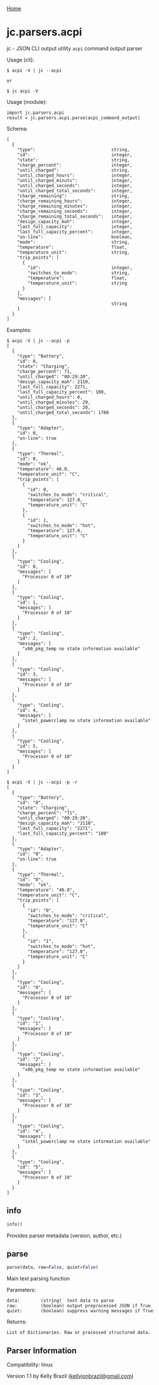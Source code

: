 [Home](https://kellyjonbrazil.github.io/jc/)

# jc.parsers.acpi
jc - JSON CLI output utility `acpi` command output parser

Usage (cli):

    $ acpi -V | jc --acpi

    or

    $ jc acpi -V

Usage (module):

    import jc.parsers.acpi
    result = jc.parsers.acpi.parse(acpi_command_output)

Schema:

    [
      {
        "type":                             string,
        "id":                               integer,
        "state":                            string,
        "charge_percent":                   integer,
        "until_charged":                    string,
        "until_charged_hours":              integer,
        "until_charged_minuts":             integer,
        "until_charged_seconds":            integer,
        "until_charged_total_seconds":      integer,
        "charge_remaining":                 string,
        "charge_remaining_hours":           integer,
        "charge_remaining_minutes":         integer,
        "charge_remaining_seconds":         integer,
        "charge_remaining_total_seconds":   integer,
        "design_capacity_mah":              integer,
        "last_full_capacity":               integer,
        "last_full_capacity_percent":       integer,
        "on-line":                          boolean,
        "mode":                             string,
        "temperature":                      float,
        "temperature_unit":                 string,
        "trip_points": [
          {
            "id":                           integer,
            "switches_to_mode":             string,
            "temperature":                  float,
            "temperature_unit":             string
          }
        ],
        "messages": [
                                            string
        ]
      }
    ]

Examples:

    $ acpi -V | jc --acpi -p
    [
      {
        "type": "Battery",
        "id": 0,
        "state": "Charging",
        "charge_percent": 71,
        "until_charged": "00:29:20",
        "design_capacity_mah": 2110,
        "last_full_capacity": 2271,
        "last_full_capacity_percent": 100,
        "until_charged_hours": 0,
        "until_charged_minutes": 29,
        "until_charged_seconds": 20,
        "until_charged_total_seconds": 1760
      },
      {
        "type": "Adapter",
        "id": 0,
        "on-line": true
      },
      {
        "type": "Thermal",
        "id": 0,
        "mode": "ok",
        "temperature": 46.0,
        "temperature_unit": "C",
        "trip_points": [
          {
            "id": 0,
            "switches_to_mode": "critical",
            "temperature": 127.0,
            "temperature_unit": "C"
          },
          {
            "id": 1,
            "switches_to_mode": "hot",
            "temperature": 127.0,
            "temperature_unit": "C"
          }
        ]
      },
      {
        "type": "Cooling",
        "id": 0,
        "messages": [
          "Processor 0 of 10"
        ]
      },
      {
        "type": "Cooling",
        "id": 1,
        "messages": [
          "Processor 0 of 10"
        ]
      },
      {
        "type": "Cooling",
        "id": 2,
        "messages": [
          "x86_pkg_temp no state information available"
        ]
      },
      {
        "type": "Cooling",
        "id": 3,
        "messages": [
          "Processor 0 of 10"
        ]
      },
      {
        "type": "Cooling",
        "id": 4,
        "messages": [
          "intel_powerclamp no state information available"
        ]
      },
      {
        "type": "Cooling",
        "id": 5,
        "messages": [
          "Processor 0 of 10"
        ]
      }
    ]

    $ acpi -V | jc --acpi -p -r
    [
      {
        "type": "Battery",
        "id": "0",
        "state": "Charging",
        "charge_percent": "71",
        "until_charged": "00:29:20",
        "design_capacity_mah": "2110",
        "last_full_capacity": "2271",
        "last_full_capacity_percent": "100"
      },
      {
        "type": "Adapter",
        "id": "0",
        "on-line": true
      },
      {
        "type": "Thermal",
        "id": "0",
        "mode": "ok",
        "temperature": "46.0",
        "temperature_unit": "C",
        "trip_points": [
          {
            "id": "0",
            "switches_to_mode": "critical",
            "temperature": "127.0",
            "temperature_unit": "C"
          },
          {
            "id": "1",
            "switches_to_mode": "hot",
            "temperature": "127.0",
            "temperature_unit": "C"
          }
        ]
      },
      {
        "type": "Cooling",
        "id": "0",
        "messages": [
          "Processor 0 of 10"
        ]
      },
      {
        "type": "Cooling",
        "id": "1",
        "messages": [
          "Processor 0 of 10"
        ]
      },
      {
        "type": "Cooling",
        "id": "2",
        "messages": [
          "x86_pkg_temp no state information available"
        ]
      },
      {
        "type": "Cooling",
        "id": "3",
        "messages": [
          "Processor 0 of 10"
        ]
      },
      {
        "type": "Cooling",
        "id": "4",
        "messages": [
          "intel_powerclamp no state information available"
        ]
      },
      {
        "type": "Cooling",
        "id": "5",
        "messages": [
          "Processor 0 of 10"
        ]
      }
    ]


## info
```python
info()
```
Provides parser metadata (version, author, etc.)

## parse
```python
parse(data, raw=False, quiet=False)
```

Main text parsing function

Parameters:

    data:        (string)  text data to parse
    raw:         (boolean) output preprocessed JSON if True
    quiet:       (boolean) suppress warning messages if True

Returns:

    List of Dictionaries. Raw or processed structured data.

## Parser Information
Compatibility:  linux

Version 1.1 by Kelly Brazil (kellyjonbrazil@gmail.com)
